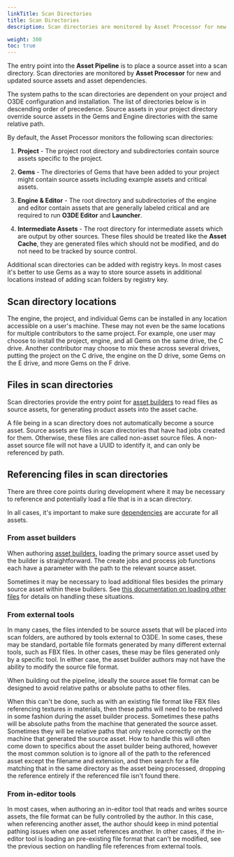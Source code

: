 ```yaml
---
linkTitle: Scan Directories 
title: Scan Directories 
description: Scan directories are monitored by Asset Processor for new and updated assets.

weight: 300
toc: true
---
```


The entry point into the **Asset Pipeline** is to place a source asset into a scan directory. Scan directories are monitored by **Asset Processor** for new and updated source assets and asset dependencies.

The system paths to the scan directories are dependent on your project and O3DE configuration and installation. The list of directories below is in descending order of precedence. Source assets in your project directory override source assets in the Gems and Engine directories with the same relative path.

By default, the Asset Processor monitors the following scan directories:

1. **Project** - The project root directory and subdirectories contain source assets specific to the project.

1. **Gems** - The directories of Gems that have been added to your project might contain source assets including example assets and critical assets.

1. **Engine & Editor** - The root directory and subdirectories of the engine and editor contain assets that are generally labeled critical and are required to run **O3DE Editor** and **Launcher**.

1. **Intermediate Assets** - The root directory for intermediate assets which are output by other sources.  These files should be treated like the **Asset Cache**, they are generated files which should not be modified, and do not need to be tracked by source control.

Additional scan directories can be added with registry keys. In most cases it's better to use Gems as a way to store source assets in additional locations instead of adding scan folders by registry key.

## Scan directory locations

The engine, the project, and individual Gems can be installed in any location accessible on a user's machine. These may not even be the same locations for multiple contributors to the same project. For example, one user may choose to install the project, engine, and all Gems on the same drive, the C drive. Another contributor may choose to mix these across several drives, putting the project on the C drive, the engine on the D drive, some Gems on the E drive, and more Gems on the F drive.

## Files in scan directories

Scan directories provide the entry point for [asset builders](docs/user-guide/assets/pipeline/asset-builders/) to read files as source assets, for generating product assets into the asset cache.

A file being in a scan directory does not automatically become a source asset. Source assets are files in scan directories that have had jobs created for them. Otherwise, these files are called non-asset source files. A non-asset source file will not have a UUID to identify it, and can only be referenced by path.

## Referencing files in scan directories

There are three core points during development where it may be necessary to reference and potentially load a file that is in a scan directory.

In all cases, it's important to make sure [dependencies](docs/user-guide/assets/pipeline/asset-dependencies-and-identifiers/) are accurate for all assets.

### From asset builders

When authoring [asset builders,](docs/user-guide/assets/pipeline/asset-builders/) loading the primary source asset used by the builder is straightforward. The create jobs and process job functions each have a parameter with the path to the relevant source asset.

Sometimes it may be necessary to load additional files besides the primary source asset within these builders. See [this documentation on loading other files](docs/user-guide/assets/pipeline/asset-builders/#loading-other-files) for details on handling these situations.

### From external tools

In many cases, the files intended to be source assets that will be placed into scan folders, are authored by tools external to O3DE. In some cases, these may be standard, portable file formats generated by many different external tools, such as FBX files. In other cases, these may be files generated only by a specific tool. In either case, the asset builder authors may not have the ability to modify the source file format.

When building out the pipeline, ideally the source asset file format can be designed to avoid relative paths or absolute paths to other files.

When this can't be done, such as with an existing file format like FBX files referencing textures in materials, then these paths will need to be resolved in some fashion during the asset builder process. Sometimes these paths will be absolute paths from the machine that generated the source asset. Sometimes they will be relative paths that only resolve correctly on the machine that generated the source asset. How to handle this will often come down to specifics about the asset builder being authored, however the most common solution is to ignore all of the path to the referenced asset except the filename and extension, and then search for a file matching that in the same directory as the asset being processed, dropping the reference entirely if the referenced file isn't found there.

### From in-editor tools

In most cases, when authoring an in-editor tool that reads and writes source assets, the file format can be fully controlled by the author. In this case, when referencing another asset, the author should keep in mind potential pathing issues when one asset references another. In other cases, if the in-editor tool is loading an pre-existing file format that can't be modified, see the previous section on handling file references from external tools.

